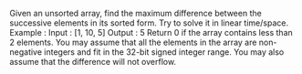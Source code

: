 Given an unsorted array, find the maximum difference between the successive elements in its sorted form. Try to solve it in linear time/space. Example :
Input : [1, 10, 5]
Output : 5 
Return 0 if the array contains less than 2 elements.
You may assume that all the elements in the array are non-negative integers and fit in the 32-bit signed integer range.
You may also assume that the difference will not overflow.
